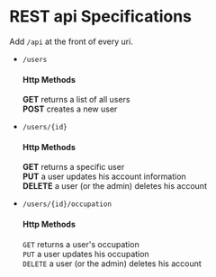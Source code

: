 # REST api Specifications

Add ```/api``` at the front of every uri.

* ```/users```

    #### Http Methods
    **GET** returns a list of all users  
    **POST** creates a new user

* ```/users/{id}```

    #### Http Methods
    **GET** returns a specific user    
    **PUT** a user updates his account information    
    **DELETE** a user (or the admin) deletes his account

* ```/users/{id}/occupation```

    #### Http Methods
    ```GET``` returns a user's occupation  
    ```PUT``` a user updates his occupation  
    ```DELETE``` a user (or the admin) deletes his account
